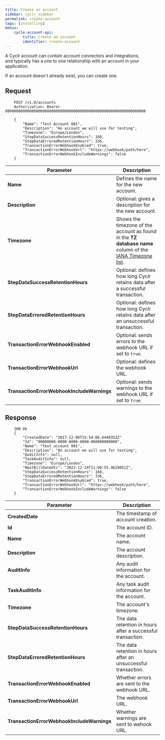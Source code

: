 ```yaml
---
title: Create an account
sidebar: cyclr_sidebar
permalink: create-account
tags: [installing]
menus:
    cycle-account-api:
        title: Create an account
        identifier: create-account
---
```


A Cyclr account can contain account connectors and integrations, and typically has a one to one relationship with an account in your application.

If an account doesn't already exist, you can create one.

## Request

````http
    POST /v1.0/accounts
    Authorization: Bearer 0000000000000000000000000000000000000000000000000000000000000000

    {
        "Name": "Test Account 001",
        "Description": "An account we will use for testing",
        "Timezone": "Europe/London",
        "StepDataSuccessRetentionHours": 168,
        "StepDataErroredRetentionHours": 336,
        "TransactionErrorWebhookEnabled": true,
        "TransactionErrorWebhookUrl": "https://webhook/path/here",
        "TransactionErrorWebhookIncludeWarnings": false
    }
````

| Parameter | Description |
| --- | --- |
| **Name** | Defines the name for the new account. |
| **Description** | Optional: gives a description for the new account. |
| **Timezone** | Shows the timezone of the account as found in the **TZ database name** column of the [IANA Timezone list](https://en.wikipedia.org/wiki/List_of_tz_database_time_zones). |
| **StepDataSuccessRetentionHours** | Optional: defines how long Cyclr retains data after a successful transaction. |
| **StepDataErroredRetentionHours** | Optional: defines how long Cyclr retains data after an unsuccessful transaction. |
| **TransactionErrorWebhookEnabled** | Optional: sends errors to the webhook URL if set to `true`. |
| **TransactionErrorWebhookUrl** | Optional: defines the webhook URL. |
| **TransactionErrorWebhookIncludeWarnings** | Optional: sends warnings to the webhook URL if set to `true`. |


## Response

````http
    200 Ok
    {
        "CreatedDate": "2017-12-06T15:54:06.6440352Z"
        "Id": "00000000-0000-0000-0000-000000000000",
        "Name": "Test account 001",
        "Description": "An account we will use for testing",
        "AuditInfo": null,
    	"TaskAuditInfo": null,
        "Timezone": "Europe/London",
	    "NextBillDateUtc": "2022-12-14T11:00:55.4629051Z",
    	"StepDataSuccessRetentionHours": 168,
   	    "StepDataErroredRetentionHours": 336,
    	"TransactionErrorWebhookEnabled": true,
        "TransactionErrorWebhookUrl": "https://webhook/path/here",
    	"TransactionErrorWebhookIncludeWarnings": false
    }
````

| Parameter | Description |
| --- | --- |
| **CreatedDate** | The timestamp of account creation. |
| **Id** | The account ID. |
| **Name** | The account name. |
| **Description** | The account description. |
| **AuditInfo** | Any audit information for the account. |
| **TaskAuditInfo** | Any task audit information for the account. |
| **Timezone** | The account's timezone. |
| **StepDataSuccessRetentionHours** | The data retention in hours after a successful transaction. |
| **StepDataErroredRetentionHours** | The data retention in hours after an unsuccessful transaction. |
| **TransactionErrorWebhookEnabled** | Whether errors are sent to the webhook URL. |
| **TransactionErrorWebhookUrl** | The webhook URL. |
| **TransactionErrorWebhookIncludeWarnings** | Whether warnings are sent to wehook URL. |
